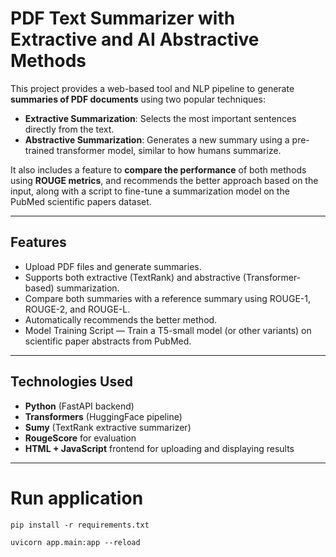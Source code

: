 # PDF Text Summarizer with Extractive and AI Abstractive Methods

This project provides a web-based tool and NLP pipeline to generate **summaries of PDF documents** using two popular techniques:

- **Extractive Summarization**: Selects the most important sentences directly from the text.
- **Abstractive Summarization**: Generates a new summary using a pre-trained transformer model, similar to how humans summarize.

It also includes a feature to **compare the performance** of both methods using **ROUGE metrics**, and recommends the better approach based on the input, along with a script to fine-tune a summarization model on the PubMed scientific papers dataset.

---

## Features

- Upload PDF files and generate summaries.
- Supports both extractive (TextRank) and abstractive (Transformer-based) summarization.
- Compare both summaries with a reference summary using ROUGE-1, ROUGE-2, and ROUGE-L.
- Automatically recommends the better method.
- Model Training Script — Train a T5-small model (or other variants) on scientific paper abstracts from PubMed.

---

## Technologies Used

- **Python** (FastAPI backend)
- **Transformers** (HuggingFace pipeline)
- **Sumy** (TextRank extractive summarizer)
- **RougeScore** for evaluation
- **HTML + JavaScript** frontend for uploading and displaying results

---

# Run application
`pip install -r requirements.txt`

`uvicorn app.main:app --reload`